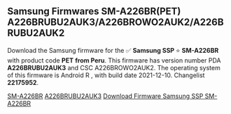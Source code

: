 <h2>Samsung Firmwares SM-A226BR(PET) A226BRUBU2AUK3/A226BROWO2AUK2/A226BRUBU2AUK2</h2>
Download the Samsung firmware for the ✅ <strong>Samsung SSP </strong> ⭐ <strong>SM-A226BR</strong> with product code <strong>PET</strong> <strong> from Peru</strong>. This firmware has version number PDA <strong>A226BRUBU2AUK3</strong> and CSC A226BROWO2AUK2. The operating system of this firmware is Android R , with build date 2021-12-10. Changelist <strong>22175952</strong>.


[SM-A226BR](https://samfirm.shop/samsung/model/SM-A226BR)
[A226BRUBU2AUK3](https://samfirm.shop/samsung/pda/A226BRUBU2AUK3)
[Download Firmware Samsung SSP SM-A226BR](https://samfirm.shop/samsung/firmware/481406)
